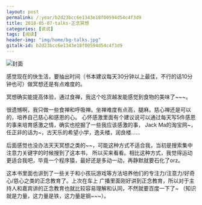 ```yaml
---
layout: post
permalink: /:year/b2d23bcc6e1343e18f00594d54c4f3d9
title: 2018-05-07-talks-正念冥想
categories: [说说]
tags: [阅读]
header-img: "img/home/bg-talks.jpg"
gitalk-id: b2d23bcc6e1343e18f00594d54c4f3d9
---
```


![封面](http://image.linxingyang.net/image/note/2018-05-07-talks/znmx.jpg)


感觉现在的快生活，要抽出时间（书本建议每天30分钟以上最佳，不行的话10分钟也可）做冥想还是有点难度的。

冥想确实能提高体验，通过食禅，我这个吃货越发能感觉到食物的美味了~~~。

很遗憾啊，我只做一些食禅和呼吸禅。坐禅难度有点高，腿麻。慈心禅还是可以的，培养自己慈心和感恩的心。
心怀感激里面有个建议说可以通过每天写5件感恩的事来培育感激之情，确实也挖掘了一些我应该感激的事，
Jack Ma的淘宝网~，任正非的话为~，古天乐的希望小学，逸夫楼，润良楼......


后面感觉也没办法天天冥想之类的~~，可能这种方式不适合我，当初是搜索集中注意力关键字的时候搜到了这本书，
所以买来看看。相比这种方式，我觉得运动更适合我吧，毕竟一个程序猿，最好还是多动一动，再静默就要石化了orz。


这本书里面也讲到了一些关于和小孩玩游戏等方法培养他们的专注力/注意力/好奇心/慈心之类的正念教育了。上次在车上
广播里面刚好讲到正念教育，所以对于主持人和嘉宾讲的正念教育也就比较容易理解和认同，不然就要百度一下了~
（知识就是力量，这力量是铁，这力量是钢~~~）。



